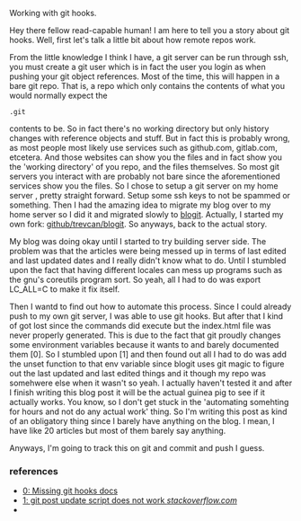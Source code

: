 Working with git hooks.

Hey there fellow read-capable human! I am here to tell you a story about
git hooks. Well, first let's talk a little bit about how remote repos work.

From the little knowledge I think I have, a git server can be run through ssh,
you must create a git user which is in fact the user you login as when pushing
your git object references. Most of the time, this will happen in a bare git
repo. That is, a repo which only contains the contents of what you would
normally expect the
```
.git
```
contents to be. So in fact there's no working directory but only history 
changes with reference objects and stuff. But in fact this is probably wrong,
as most people most likely use services such as github.com, gitlab.com, 
etcetera. And those websites can show you the files and in fact show you
the 'working directory' of you repo, and the files themselves. So most git
servers you interact with are probably not bare since the aforementioned
services show you the files. So I chose to setup a git server on my home server
, pretty straight forward. Setup some ssh keys to not be spammed or something.
Then I had the amazing idea to migrate my blog over to my home server so I 
did it and migrated slowly to [blogit](https://pedantic.software/git/blogit).
Actually, I started my own fork:
[github/trevcan/blogit](http://github.com/trevcan/blogit). So anyways, back to
the actual story.

My blog was doing okay until I started to try building server side. The problem
was that the articles were being messed up in terms of last edited and last
updated dates and I really didn't know what to do. Until I stumbled upon the
fact that having different locales can mess up programs such as the gnu's
coreutils program sort. So yeah, all I had to do was export LC_ALL=C to 
make it fix itself.

Then I wantd to find out how to automate this process. Since I could already
push to my own git server, I was able to use git hooks. But after that I kind
of got lost since the commands did execute but the index.html file was never
properly generated. This is due to the fact that git proudly changes some 
environment variables because it wants to and barely documented them [0].
So I stumbled upon [1] and then found out all I had to do was add the unset
function to that env variable since blogit uses git magic to figure out the
last updated and last edited things and it though my repo was somehwere else
when it wasn't so yeah. I actually haven't tested it and after I finish 
writing this blog post it will be the actual guinea pig to see if it actually
works. You know, so I don't get stuck in the 'automating somehting for hours
and not do any actual work' thing. So I'm writing this post as kind of
an obligatory thing since I barely have anything on the blog. I mean, I have 
like 20 articles but most of them barely say anything.

Anyways, I'm going to track this on git and commit and push I guess.

### references
- [0: Missing git hooks docs](https://longair.net/blog/2011/04/09/missing-git-hooks-documentation/)
- [1: git post update script does not work *stackoverflow.com*](https://stackoverflow.com/questions/9228921/git-post-update-script-does-not-work)
- 

